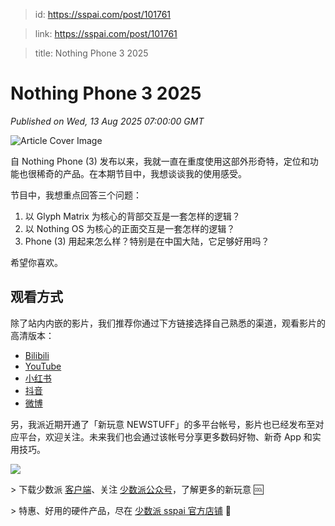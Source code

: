 > id: https://sspai.com/post/101761

> link: https://sspai.com/post/101761

> title: Nothing Phone 3 2025

# Nothing Phone 3 2025
_Published on Wed, 13 Aug 2025 07:00:00 GMT_

![Article Cover Image](https://cdnfile.sspai.com/13/08/2025/article/9af8dd0f-9255-8449-6f78-5df7a2ad0614.jpeg)  

自 Nothing Phone (3) 发布以来，我就一直在重度使用这部外形奇特，定位和功能也很稀奇的产品。在本期节目中，我想谈谈我的使用感受。

节目中，我想重点回答三个问题：

1.  以 Glyph Matrix 为核心的背部交互是一套怎样的逻辑？
2.  以 Nothing OS 为核心的正面交互是一套怎样的逻辑？
3.  Phone (3) 用起来怎么样？特别是在中国大陆，它足够好用吗？

希望你喜欢。

观看方式
----

除了站内内嵌的影片，我们推荐你通过下方链接选择自己熟悉的渠道，观看影片的高清版本：

-   [Bilibili](https://www.bilibili.com/video/av115008855874266/)
-   [YouTube](https://www.youtube.com/watch?v=I8LH5hM2fXs)
-   [小红书](http://xhslink.com/m/8faN7SD4ZMt)
-   [抖音](https://v.douyin.com/4I6u0Hioj9Y/)
-   [微博](https://weibo.com/1914010467/PFl0ZBUEH)

另，我派近期开通了「新玩意 NEWSTUFF」的多平台帐号，影片也已经发布至对应平台，欢迎关注。未来我们也会通过该帐号分享更多数码好物、新奇 App 和实用技巧。

![](https://cdnfile.sspai.com/2025/06/19/bd248e2ea53452a6dc50cb0b640735d8.jpeg?imageView2/2/w/1120/q/90/interlace/1/ignore-error/1/format/webp)

\> 下载少数派 [客户端](https://sspai.com/page/client)、关注 [少数派公众号](https://sspai.com/s/J71e)，了解更多的新玩意 🆒

\> 特惠、好用的硬件产品，尽在 [少数派 sspai 官方店铺](https://shop549593764.taobao.com/?spm=a230r.7195193.1997079397.2.2ddc7e0bPqKQHc) 🛒
